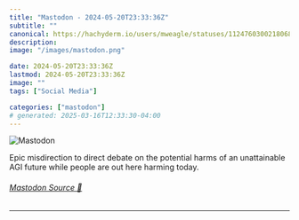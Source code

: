 ```yaml
---
title: "Mastodon - 2024-05-20T23:33:36Z"
subtitle: ""
canonical: https://hachyderm.io/users/mweagle/statuses/112476030021806819
description:
image: "/images/mastodon.png"

date: 2024-05-20T23:33:36Z
lastmod: 2024-05-20T23:33:36Z
image: ""
tags: ["Social Media"]

categories: ["mastodon"]
# generated: 2025-03-16T12:33:30-04:00
---
```

![Mastodon](/images/mastodon.png)

<p>Epic misdirection to direct debate on the potential harms of an unattainable AGI future while people are out here harming today.</p>


###### [Mastodon Source 🐘](https://hachyderm.io/@mweagle/112476030021806819)

___
